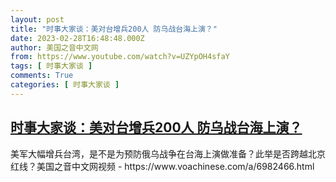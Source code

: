 ```yaml
---
layout: post
title: "时事大家谈：美对台增兵200人 防乌战台海上演？"
date: 2023-02-28T16:48:48.000Z
author: 美国之音中文网
from: https://www.youtube.com/watch?v=UZYpOH4sfaY
tags: [ 时事大家谈 ]
comments: True
categories: [ 时事大家谈 ]
---
```

<!--1677602928000-->
[时事大家谈：美对台增兵200人 防乌战台海上演？](https://www.youtube.com/watch?v=UZYpOH4sfaY)
------

<div>
美军大幅增兵台湾，是不是为预防俄乌战争在台海上演做准备？此举是否跨越北京红线？美国之音中文网视频 - https://www.voachinese.com/a/6982466.html
</div>
